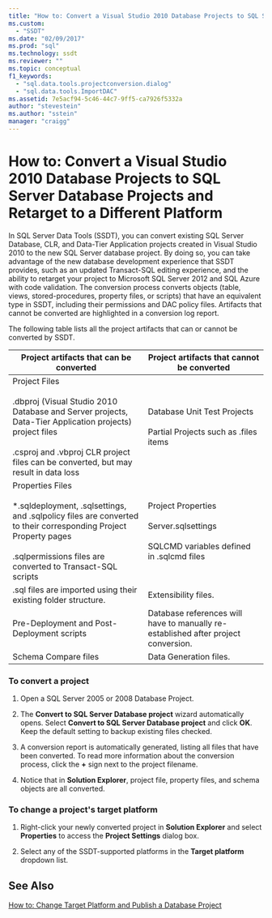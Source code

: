 ```yaml
---
title: "How to: Convert a Visual Studio 2010 Database Projects to SQL Server Database Projects and Retarget to a Different Platform | Microsoft Docs"
ms.custom: 
  - "SSDT"
ms.date: "02/09/2017"
ms.prod: "sql"
ms.technology: ssdt
ms.reviewer: ""
ms.topic: conceptual
f1_keywords: 
  - "sql.data.tools.projectconversion.dialog"
  - "sql.data.tools.ImportDAC"
ms.assetid: 7e5acf94-5c46-44c7-9ff5-ca7926f5332a
author: "stevestein"
ms.author: "sstein"
manager: "craigg"
---
```

# How to: Convert a Visual Studio 2010 Database Projects to SQL Server Database Projects and Retarget to a Different Platform
In SQL Server Data Tools (SSDT), you can convert existing SQL Server Database, CLR, and Data-Tier Application projects created in Visual Studio 2010 to the new SQL Server database project. By doing so, you can take advantage of the new database development experience that SSDT provides, such as an updated Transact\-SQL editing experience, and the ability to retarget your project to Microsoft SQL Server 2012 and SQL Azure with code validation. The conversion process converts objects (table, views, stored-procedures, property files, or scripts) that have an equivalent type in SSDT, including their permissions and DAC policy files. Artifacts that cannot be converted are highlighted in a conversion log report.  
  
The following table lists all the project artifacts that can or cannot be converted by SSDT.  
  
|Project artifacts that can be converted|Project artifacts that cannot be converted|  
|-------------------------------------------|----------------------------------------------|  
|Project Files<br /><br />.dbproj (Visual Studio 2010 Database and Server projects, Data-Tier Application projects) project files<br /><br />.csproj and .vbproj CLR project files can be converted, but may result in data loss|Database Unit Test Projects<br /><br />Partial Projects such as .files items|  
|Properties Files<br /><br />*.sqldeployment, .sqlsettings, and .sqlpolicy files are converted to their corresponding Project Property pages<br /><br />.sqlpermissions files are converted to Transact\-SQL scripts|Project Properties<br /><br />Server.sqlsettings<br /><br />SQLCMD variables defined in .sqlcmd files|  
|.sql files are imported using their existing folder structure.|Extensibility files.|  
|Pre-Deployment and Post-Deployment scripts|Database references will have to manually re-established after project conversion.|  
|Schema Compare files|Data Generation files.|  
  
### To convert a project  
  
1.  Open a SQL Server 2005 or 2008 Database Project.  
  
2.  The **Convert to SQL Server Database project** wizard automatically opens. Select **Convert to SQL Server Database project** and click **OK**. Keep the default setting to backup existing files checked.  
  
3.  A conversion report is automatically generated, listing all files that have been converted. To read more information about the conversion process, click the **+** sign next to the project filename.  
  
4.  Notice that in **Solution Explorer**, project file, property files, and schema objects are all converted.  
  
### To change a project's target platform  
  
1.  Right-click your newly converted project in **Solution Explorer** and select **Properties** to access the **Project Settings** dialog box.  
  
2.  Select any of the SSDT-supported platforms in the **Target platform** dropdown list.  
  
## See Also  
[How to: Change Target Platform and Publish a Database Project](../ssdt/how-to-change-target-platform-and-publish-a-database-project.md)  
  
